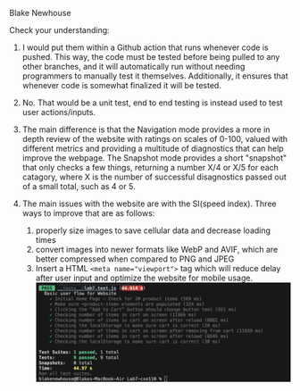Blake Newhouse

Check your understanding:

1. I would put them within a Github action that runs whenever code is pushed. This way, the code must be tested before being pulled to any other branches, and it will automatically run without needing programmers to manually test it themselves. Additionally, it ensures that whenever code is somewhat finalized it will be tested.

2. No. That would be a unit test, end to end testing is instead used to test user actions/inputs.

3. The main difference is that the Navigation mode provides a more in depth review of the website with ratings on scales of 0-100, valued with different metrics and providing a multitude of diagnostics that can help improve the webpage. The Snapshot mode provides a short "snapshot" that only checks a few things, returning a number X/4 or X/5 for each catagory, where X is the number of successful disagnostics passed out of a small total, such as 4 or 5.

4. The main issues with the website are with the SI(speed index). Three ways to improve that are as follows: 
   1. properly size images to save cellular data and decrease loading times
   2. convert images into newer formats like WebP and AVIF, which are better compressed when compared to PNG and JPEG
   3. Insert a HTML `<meta name="viewport">` tag which will reduce delay after user input and optimize the website for mobile usage.
![Successful-Testing](success.png)

